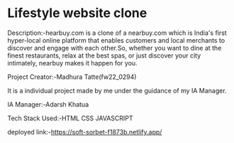# Lifestyle website clone

Description:-hearbuy.com is a clone of a nearbuy.com which is India's first hyper-local online platform that enables customers and local merchants to discover and engage with each other.So, whether you want to dine at the finest restaurants, relax at the best spas, or just discover your city intimately, nearbuy makes it happen for you.

Project Creator:-Madhura Tatte(fw22_0294)

It is a individual project made by me under the guidance of my IA Manager.

IA Manager:-Adarsh Khatua

Tech Stack Used:-HTML CSS JAVASCRIPT

deployed link:-https://soft-sorbet-f1873b.netlify.app/

